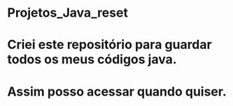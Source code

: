 # Projetos_Java_reset
# Criei este repositório para guardar todos os meus códigos java.
# Assim posso acessar quando quiser.
